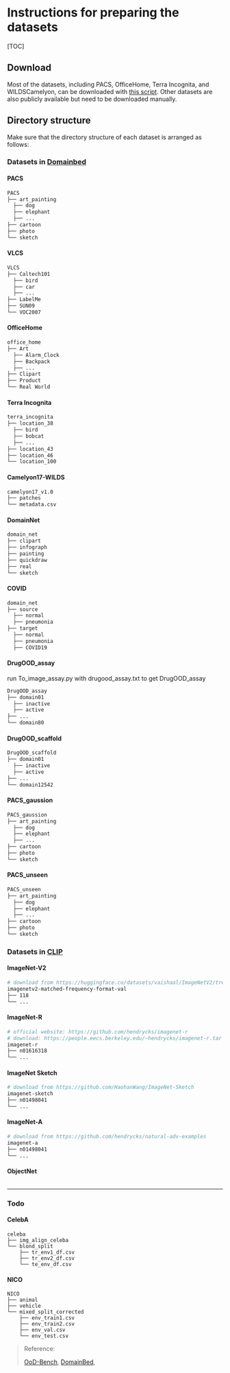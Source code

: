 

# Instructions for preparing the datasets

[TOC]

## Download

Most of the datasets, including PACS, OfficeHome, Terra Incognita, and WILDSCamelyon, can be downloaded with [this script](https://github.com/m-Just/DomainBed/blob/main/domainbed/scripts/download.py).
Other datasets are also publicly available but need to be downloaded manually.



## Directory structure

Make sure that the directory structure of each dataset is arranged as follows:

### Datasets in [Domainbed](https://arxiv.org/pdf/2007.01434.pdf)

#### PACS

```bash
PACS
├── art_painting
  ├── dog
  ├── elephant
  ├── ...
├── cartoon
├── photo
└── sketch
```

#### VLCS

```bash
VLCS
├── Caltech101
  ├── bird
  ├── car
  ├── ...
├── LabelMe
├── SUN09
└── VOC2007
```

#### OfficeHome

```bash
office_home
├── Art
  ├── Alarm_Clock
  ├── Backpack
  ├── ...
├── Clipart
├── Product
└── Real World
```

#### Terra Incognita

```bash
terra_incognita
├── location_38
  ├── bird
  ├── bobcat
  ├── ...
├── location_43
├── location_46
└── location_100
```

#### Camelyon17-WILDS

```bash
camelyon17_v1.0
├── patches
└── metadata.csv
```

#### DomainNet

```bash
domain_net
├── clipart
├── infograph
├── painting
├── quickdraw
├── real
└── sketch
```

#### COVID

```bash
domain_net
├── source
  ├── normal
  ├── pneumonia
├── target
  ├── normal
  ├── pneumonia
  ├── COVID19
```

#### DrugOOD_assay
run To_image_assay.py with drugood_assay.txt to get DrugOOD_assay
```bash
DrugOOD_assay
├── domain01
  ├── inactive
  ├── active
├── ...
└── domain80
```
#### DrugOOD_scaffold

```bash
DrugOOD_scaffold
├── domain01
  ├── inactive
  ├── active
├── ...
└── domain12542
```

#### PACS_gaussion

```bash
PACS_gaussion
├── art_painting
  ├── dog
  ├── elephant
  ├── ...
├── cartoon
├── photo
└── sketch
```

#### PACS_unseen

```bash
PACS_unseen
├── art_painting
  ├── dog
  ├── elephant
  ├── ...
├── cartoon
├── photo
└── sketch
```


### Datasets in [CLIP](https://arxiv.org/pdf/2103.00020.pdf)

#### ImageNet-V2

```bash
# download from https://huggingface.co/datasets/vaishaal/ImageNetV2/tree/main
imagenetv2-matched-frequency-format-val
├── 118
└── ...
```



#### ImageNet-R

```bash
# official website: https://github.com/hendrycks/imagenet-r
# download: https://people.eecs.berkeley.edu/~hendrycks/imagenet-r.tar
imagenet-r
├── n01616318
└── ...
```



#### ImageNet Sketch

```bash
# download from https://github.com/HaohanWang/ImageNet-Sketch
imagenet-sketch
├── n01498041
└── ...
```



#### ImageNet-A

```bash
# download from https://github.com/hendrycks/natural-adv-examples
imagenet-a
├── n01498041
└── ...
```



#### ObjectNet

```bash

```



----

### Todo

#### CelebA

```
celeba
├── img_align_celeba
└── blond_split
    ├── tr_env1_df.csv
    ├── tr_env2_df.csv
    └── te_env_df.csv
```

#### NICO

```
NICO
├── animal
├── vehicle
└── mixed_split_corrected
    ├── env_train1.csv
    ├── env_train2.csv
    ├── env_val.csv
    └── env_test.csv
```



> Reference:
>
> [OoD-Bench](https://github.com/m-Just/OoD-Bench/tree/main), [DomainBed](https://github.com/facebookresearch/DomainBed/tree/main), 
